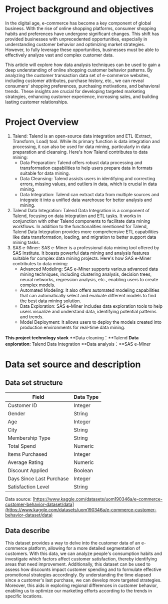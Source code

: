 # Project background and objectives
In the digital age, e-commerce has become a key component of global business. With the rise of online shopping platforms, consumer shopping habits and preferences have undergone significant changes. This shift has provided businesses with unprecedented opportunities, especially in understanding customer behavior and optimizing market strategies. However, to fully leverage these opportunities, businesses must be able to effectively analyze vast and complex customer data.

This article will explore how data analysis techniques can be used to gain a deep understanding of online shopping customer behavior patterns. By analyzing the customer transaction data set of e-commerce websites, including customer attributes, purchase history, etc., we can reveal consumers' shopping preferences, purchasing motivations, and behavioral trends. These insights are crucial for developing targeted marketing strategies, enhancing customer experience, increasing sales, and building lasting customer relationships.
# Project Overview

1. Talend: Talend is an open-source data integration and ETL (Extract, Transform, Load) tool. While its primary function is data integration and processing, it can also be used for data mining, particularly in data preparation and cleansing. Here's how Talend contributes to data mining:
   - Data Preparation: Talend offers robust data processing and transformation capabilities to help users prepare data in formats suitable for data mining.
   - Data Cleansing: Talend assists users in identifying and correcting errors, missing values, and outliers in data, which is crucial in data mining.
   - Data Integration: Talend can extract data from multiple sources and integrate it into a unified data warehouse for better analysis and mining.
2. Talend Data Integration: Talend Data Integration is a component of Talend, focusing on data integration and ETL tasks. It works in conjunction with other Talend components to facilitate data mining workflows. In addition to the functionalities mentioned for Talend, Talend Data Integration provides more comprehensive ETL capabilities like data transformation, loading, and migration to better support data mining tasks.
3. SAS e-Miner: SAS e-Miner is a professional data mining tool offered by SAS Institute. It boasts powerful data mining and analysis features suitable for complex data mining projects. Here's how SAS e-Miner contributes to data mining:
   - Advanced Modeling: SAS e-Miner supports various advanced data mining techniques, including clustering analysis, decision trees, neural networks, regression analysis, etc., enabling users to create complex models.
   - Automated Modeling: It also offers automated modeling capabilities that can automatically select and evaluate different models to find the best data mining solution.
   - Data Exploration: SAS e-Miner includes data exploration tools to help users visualize and understand data, identifying potential patterns and trends.
   - Model Deployment: It allows users to deploy the models created into production environments for real-time data mining.

**This project technology stack**
**Data cleaning：**Talend
**Data exploration:** Talend Data Integration
**Data analysis：**SAS e-Miner
# Data set source and description
## Data set structure
| **Field** | **Data Type** |
| --- | --- |
| Customer ID | Integer |
| Gender | String |
| Age | Integer |
| City | String |
| Membership Type | String |
| Total Spend | Numeric |
| Items Purchased | Integer |
| Average Rating | Numeric |
| Discount Applied | Boolean |
| Days Since Last Purchase | Integer |
| Satisfaction Level | String |

Data source: [https://www.kaggle.com/datasets/uom190346a/e-commerce-customer-behavior-dataset/data](https://www.kaggle.com/datasets/uom190346a/e-commerce-customer-behavior-dataset/data)
## Data describe
This dataset provides a way to delve into the customer data of an e-commerce platform, allowing for a more detailed segmentation of customers. With this data, we can analyze people's consumption habits and investigate which factors affect customer satisfaction, thereby identifying areas that need improvement. Additionally, this dataset can be used to assess how discounts impact customer spending and to formulate effective promotional strategies accordingly. By understanding the time elapsed since a customer's last purchase, we can develop more targeted strategies. Moreover, this aids in exploring regional differences in customer behavior, enabling us to optimize our marketing efforts according to the trends in specific locations.

